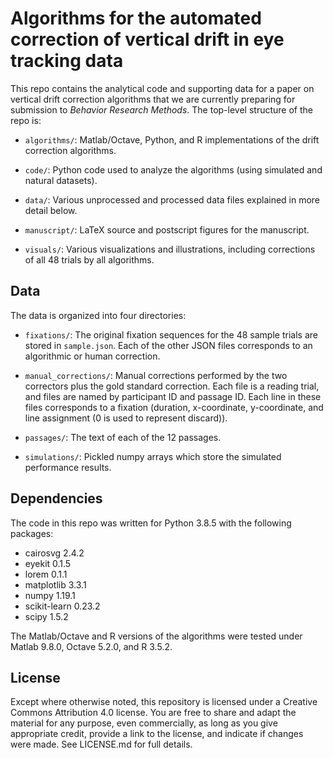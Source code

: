 Algorithms for the automated correction of vertical drift in eye tracking data
==============================================================================

This repo contains the analytical code and supporting data for a paper on vertical drift correction algorithms that we are currently preparing for submission to *Behavior Research Methods*. The top-level structure of the repo is:

- `algorithms/`: Matlab/Octave, Python, and R implementations of the drift correction algorithms.

- `code/`: Python code used to analyze the algorithms (using simulated and natural datasets).

- `data/`: Various unprocessed and processed data files explained in more detail below.

- `manuscript/`: LaTeX source and postscript figures for the manuscript.

- `visuals/`: Various visualizations and illustrations, including corrections of all 48 trials by all algorithms.


Data
----

The data is organized into four directories:

- `fixations/`: The original fixation sequences for the 48 sample trials are stored in `sample.json`. Each of the other JSON files corresponds to an algorithmic or human correction.

- `manual_corrections/`: Manual corrections performed by the two correctors plus the gold standard correction. Each file is a reading trial, and files are named by participant ID and passage ID. Each line in these files corresponds to a fixation (duration, x-coordinate, y-coordinate, and line assignment (0 is used to represent discard)).

- `passages/`: The text of each of the 12 passages.

- `simulations/`: Pickled numpy arrays which store the simulated performance results.


Dependencies
------------

The code in this repo was written for Python 3.8.5 with the following packages:

- cairosvg 2.4.2
- eyekit 0.1.5
- lorem 0.1.1
- matplotlib 3.3.1
- numpy 1.19.1
- scikit-learn 0.23.2
- scipy 1.5.2

The Matlab/Octave and R versions of the algorithms were tested under Matlab 9.8.0, Octave 5.2.0, and R 3.5.2.


License
-------

Except where otherwise noted, this repository is licensed under a Creative Commons Attribution 4.0 license. You are free to share and adapt the material for any purpose, even commercially, as long as you give appropriate credit, provide a link to the license, and indicate if changes were made. See LICENSE.md for full details.
